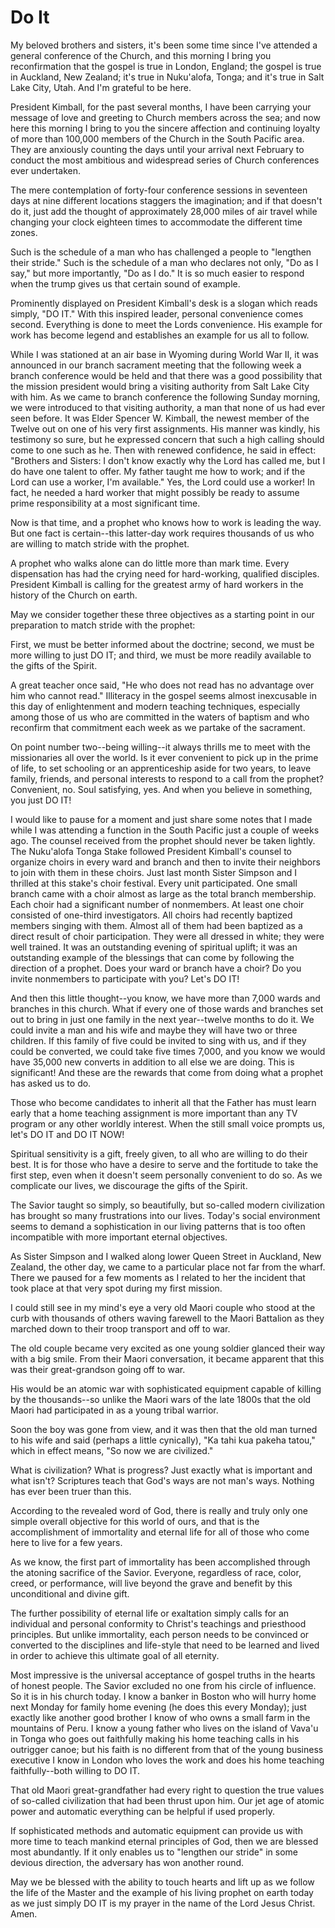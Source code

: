 # Do It

My beloved brothers and sisters, it's been some time since I've attended a
general conference of the Church, and this morning I bring you reconfirmation
that the gospel is true in London, England; the gospel is true in Auckland,
New Zealand; it's true in Nuku'alofa, Tonga; and it's true in Salt Lake City,
Utah. And I'm grateful to be here.

President Kimball, for the past several months, I have been carrying your
message of love and greeting to Church members across the sea; and now here
this morning I bring to you the sincere affection and continuing loyalty of
more than 100,000 members of the Church in the South Pacific area. They are
anxiously counting the days until your arrival next February to conduct the
most ambitious and widespread series of Church conferences ever undertaken.

The mere contemplation of forty-four conference sessions in seventeen days at
nine different locations staggers the imagination; and if that doesn't do it,
just add the thought of approximately 28,000 miles of air travel while
changing your clock eighteen times to accommodate the different time zones.

Such is the schedule of a man who has challenged a people to "lengthen their
stride." Such is the schedule of a man who declares not only, "Do as I say,"
but more importantly, "Do as I do." It is so much easier to respond when the
trump gives us that certain sound of example.

Prominently displayed on President Kimball's desk is a slogan which reads
simply, "DO IT." With this inspired leader, personal convenience comes second.
Everything is done to meet the Lords convenience. His example for work has
become legend and establishes an example for us all to follow.

While I was stationed at an air base in Wyoming during World War II, it was
announced in our branch sacrament meeting that the following week a branch
conference would be held and that there was a good possibility that the
mission president would bring a visiting authority from Salt Lake City with
him. As we came to branch conference the following Sunday morning, we were
introduced to that visiting authority, a man that none of us had ever seen
before. It was Elder Spencer W. Kimball, the newest member of the Twelve out
on one of his very first assignments. His manner was kindly, his testimony so
sure, but he expressed concern that such a high calling should come to one
such as he. Then with renewed confidence, he said in effect: "Brothers and
Sisters: I don't know exactly why the Lord has called me, but I do have one
talent to offer. My father taught me how to work; and if the Lord can use a
worker, I'm available." Yes, the Lord could use a worker! In fact, he needed a
hard worker that might possibly be ready to assume prime responsibility at a
most significant time.

Now is that time, and a prophet who knows how to work is leading the way. But
one fact is certain--this latter-day work requires thousands of us who are
willing to match stride with the prophet.

A prophet who walks alone can do little more than mark time. Every
dispensation has had the crying need for hard-working, qualified disciples.
President Kimball is calling for the greatest army of hard workers in the
history of the Church on earth.

May we consider together these three objectives as a starting point in our
preparation to match stride with the prophet:

First, we must be better informed about the doctrine; second, we must be more
willing to just DO IT; and third, we must be more readily available to the
gifts of the Spirit.

A great teacher once said, "He who does not read has no advantage over him who
cannot read." Illiteracy in the gospel seems almost inexcusable in this day of
enlightenment and modern teaching techniques, especially among those of us who
are committed in the waters of baptism and who reconfirm that commitment each
week as we partake of the sacrament.

On point number two--being willing--it always thrills me to meet with the
missionaries all over the world. Is it ever convenient to pick up in the prime
of life, to set schooling or an apprenticeship aside for two years, to leave
family, friends, and personal interests to respond to a call from the prophet?
Convenient, no. Soul satisfying, yes. And when you believe in something, you
just DO IT!

I would like to pause for a moment and just share some notes that I made while
I was attending a function in the South Pacific just a couple of weeks ago.
The counsel received from the prophet should never be taken lightly. The
Nuku'alofa Tonga Stake followed President Kimball's counsel to organize choirs
in every ward and branch and then to invite their neighbors to join with them
in these choirs. Just last month Sister Simpson and I thrilled at this stake's
choir festival. Every unit participated. One small branch came with a choir
almost as large as the total branch membership. Each choir had a significant
number of nonmembers. At least one choir consisted of one-third investigators.
All choirs had recently baptized members singing with them. Almost all of them
had been baptized as a direct result of choir participation. They were all
dressed in white; they were well trained. It was an outstanding evening of
spiritual uplift; it was an outstanding example of the blessings that can come
by following the direction of a prophet. Does your ward or branch have a
choir? Do you invite nonmembers to participate with you? Let's DO IT!

And then this little thought--you know, we have more than 7,000 wards and
branches in this church. What if every one of those wards and branches set out
to bring in just one family in the next year--twelve months to do it. We could
invite a man and his wife and maybe they will have two or three children. If
this family of five could be invited to sing with us, and if they could be
converted, we could take five times 7,000, and you know we would have 35,000
new converts in addition to all else we are doing. This is significant! And
these are the rewards that come from doing what a prophet has asked us to do.

Those who become candidates to inherit all that the Father has must learn
early that a home teaching assignment is more important than any TV program or
any other worldly interest. When the still small voice prompts us, let's DO IT
and DO IT NOW!

Spiritual sensitivity is a gift, freely given, to all who are willing to do
their best. It is for those who have a desire to serve and the fortitude to
take the first step, even when it doesn't seem personally convenient to do so.
As we complicate our lives, we discourage the gifts of the Spirit.

The Savior taught so simply, so beautifully, but so-called modern civilization
has brought so many frustrations into our lives. Today's social environment
seems to demand a sophistication in our living patterns that is too often
incompatible with more important eternal objectives.

As Sister Simpson and I walked along lower Queen Street in Auckland, New
Zealand, the other day, we came to a particular place not far from the wharf.
There we paused for a few moments as I related to her the incident that took
place at that very spot during my first mission.

I could still see in my mind's eye a very old Maori couple who stood at the
curb with thousands of others waving farewell to the Maori Battalion as they
marched down to their troop transport and off to war.

The old couple became very excited as one young soldier glanced their way with
a big smile. From their Maori conversation, it became apparent that this was
their great-grandson going off to war.

His would be an atomic war with sophisticated equipment capable of killing by
the thousands--so unlike the Maori wars of the late 1800s that the old Maori
had participated in as a young tribal warrior.

Soon the boy was gone from view, and it was then that the old man turned to
his wife and said (perhaps a little cynically), "Ka tahi kua pakeha tatou,"
which in effect means, "So now we are civilized."

What is civilization? What is progress? Just exactly what is important and
what isn't? Scriptures teach that God's ways are not man's ways. Nothing has
ever been truer than this.

According to the revealed word of God, there is really and truly only one
simple overall objective for this world of ours, and that is the
accomplishment of immortality and eternal life for all of those who come here
to live for a few years.

As we know, the first part of immortality has been accomplished through the
atoning sacrifice of the Savior. Everyone, regardless of race, color, creed,
or performance, will live beyond the grave and benefit by this unconditional
and divine gift.

The further possibility of eternal life or exaltation simply calls for an
individual and personal conformity to Christ's teachings and priesthood
principles. But unlike immortality, each person needs to be convinced or
converted to the disciplines and life-style that need to be learned and lived
in order to achieve this ultimate goal of all eternity.

Most impressive is the universal acceptance of gospel truths in the hearts of
honest people. The Savior excluded no one from his circle of influence. So it
is in his church today. I know a banker in Boston who will hurry home next
Monday for family home evening (he does this every Monday); just exactly like
another good brother I know of who owns a small farm in the mountains of Peru.
I know a young father who lives on the island of Vava'u in Tonga who goes out
faithfully making his home teaching calls in his outrigger canoe; but his
faith is no different from that of the young business executive I know in
London who loves the work and does his home teaching faithfully--both willing
to DO IT.

That old Maori great-grandfather had every right to question the true values
of so-called civilization that had been thrust upon him. Our jet age of atomic
power and automatic everything can be helpful if used properly.

If sophisticated methods and automatic equipment can provide us with more time
to teach mankind eternal principles of God, then we are blessed most
abundantly. If it only enables us to "lengthen our stride" in some devious
direction, the adversary has won another round.

May we be blessed with the ability to touch hearts and lift up as we follow
the life of the Master and the example of his living prophet on earth today as
we just simply DO IT is my prayer in the name of the Lord Jesus Christ. Amen.


